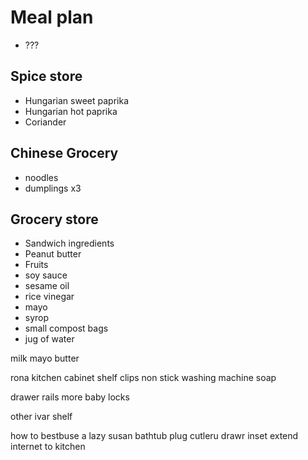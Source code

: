 # Meal plan

- ???

## Spice store

- Hungarian sweet paprika
- Hungarian hot paprika
- Coriander

## Chinese Grocery

- noodles
- dumplings x3

## Grocery store

- Sandwich ingredients
- Peanut butter
- Fruits
- soy sauce
- sesame oil
- rice vinegar
- mayo
- syrop
- small compost bags
- jug of water

milk
mayo
butter

rona kitchen cabinet shelf clips 
non stick
washing machine soap


drawer rails
more baby locks

other ivar shelf

how to bestbuse a lazy susan 
bathtub plug
cutleru drawr inset
extend internet to kitchen

